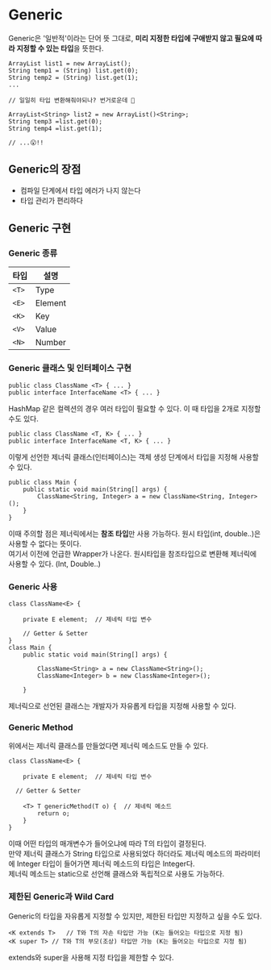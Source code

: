 # Generic

Generic은 '일반적'이라는 단어 뜻 그대로, **미리 지정한 타입에 구애받지 않고 필요에 따라 지정할 수 있는 타입**을 뜻한다. <br>

```
ArrayList list1 = new ArrayList();
String temp1 = (String) list.get(0);
String temp2 = (String) list.get(1);
...

// 일일히 타입 변환해줘야되나? 번거로운데 🤔

ArrayList<String> list2 = new ArrayList()<String>;
String temp3 =list.get(0);
String temp4 =list.get(1);

// ...😮!!
```

## Generic의 장점 
- 컴파일 단계에서 타입 에러가 나지 않는다
- 타입 관리가 편리하다

## Generic 구현

### Generic 종류

| 타입 | 설명    |
|------|---------|
| `<T>` | Type   |
| `<E>` | Element |
| `<K>` | Key    |
| `<V>` | Value  |
| `<N>` | Number |

### Generic 클래스 및 인터페이스 구현

```
public class ClassName <T> { ... }
public interface InterfaceName <T> { ... }
```
HashMap 같은 컬렉션의 경우 여러 타입이 필요할 수 있다. 
이 때 타입을 2개로 지정할 수도 있다. 
```
public class ClassName <T, K> { ... }
public interface InterfaceName <T, K> { ... }
```
이렇게 선언한 제너릭 클래스(인터페이스)는 객체 생성 단계에서 타입을 지정해 사용할 수 있다. 
```
public class Main {
	public static void main(String[] args) {
		ClassName<String, Integer> a = new ClassName<String, Integer>();
	}
}
```
이때 주의할 점은 제너릭에서는 **참조 타입**만 사용 가능하다. 원시 타입(int, double..)은 사용할 수 없다는 뜻이다. <br>
여기서 이전에 언급한 Wrapper가 나온다. 원시타입을 참조타입으로 변환해 제너릭에 사용할 수 있다. (Int, Double..)

### Generic 사용 

```
class ClassName<E> {
	
	private E element;	// 제네릭 타입 변수

	// Getter & Setter
}
class Main {
	public static void main(String[] args) {
		
		ClassName<String> a = new ClassName<String>();
		ClassName<Integer> b = new ClassName<Integer>();
		
	}
```

제너릭으로 선언된 클래스는 개발자가 자유롭게 타입을 지정해 사용할 수 있다. <br>

### Generic Method

위에서는 제너릭 클래스를 만들었다면 제너릭 메소드도 만들 수 있다. <br>
```
class ClassName<E> {
	
	private E element;	// 제네릭 타입 변수
	
  // Getter & Setter 
	
	<T> T genericMethod(T o) {	// 제네릭 메소드
		return o;
	}
}
```
이때 어떤 타입의 매개변수가 들어오냐에 따라 T의 타입이 결정된다. <br>
만약 제너릭 클래스가 String 타입으로 사용되었다 하더라도 제너릭 메소드의 파라미터에 Integer 타입이 들어가면 제너릭 메소드의 타입은 Integer다. <br>
제너릭 메소드는 static으로 선언해 클래스와 독립적으로 사용도 가능하다. <br>

### 제한된 Generic과 Wild Card

Generic의 타입을 자유롭게 지정할 수 있지만, 제한된 타입만 지정하고 싶을 수도 있다. <br>

```
<K extends T>	// T와 T의 자손 타입만 가능 (K는 들어오는 타입으로 지정 됨)
<K super T>	// T와 T의 부모(조상) 타입만 가능 (K는 들어오는 타입으로 지정 됨)
```

extends와 super을 사용해 지정 타입을 제한할 수 있다. <br>





























